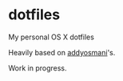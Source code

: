 dotfiles
========

My personal OS X dotfiles

Heavily based on [addyosmani](https://github.com/addyosmani/dotfiles)'s.

Work in progress.
